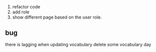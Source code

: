 


## 

1. refactor code 
2. add role 
3. show different page based on the user role.



## bug

there is lagging when updating vocabulary
delete some vocabulary day